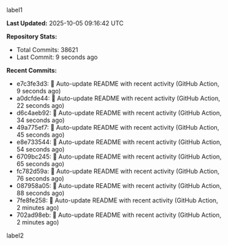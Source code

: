 
label1 
<!-- ACTIVITY_START -->
**Last Updated:** 2025-10-05 09:16:42 UTC

**Repository Stats:**
- Total Commits: 38621
- Last Commit: 9 seconds ago

**Recent Commits:**
- e7c3fe3d3: 🤖 Auto-update README with recent activity (GitHub Action, 9 seconds ago)
- a0dcfde44: 🤖 Auto-update README with recent activity (GitHub Action, 22 seconds ago)
- d6c4aeb92: 🤖 Auto-update README with recent activity (GitHub Action, 34 seconds ago)
- 49a775ef7: 🤖 Auto-update README with recent activity (GitHub Action, 45 seconds ago)
- e8e733544: 🤖 Auto-update README with recent activity (GitHub Action, 54 seconds ago)
- 6709bc245: 🤖 Auto-update README with recent activity (GitHub Action, 65 seconds ago)
- fc782d59a: 🤖 Auto-update README with recent activity (GitHub Action, 76 seconds ago)
- 087958a05: 🤖 Auto-update README with recent activity (GitHub Action, 88 seconds ago)
- 7fe8fe258: 🤖 Auto-update README with recent activity (GitHub Action, 2 minutes ago)
- 702ad98eb: 🤖 Auto-update README with recent activity (GitHub Action, 2 minutes ago)
<!-- ACTIVITY_END -->

label2
